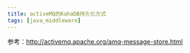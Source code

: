 ```yaml
---
title: activeMQ的KahaDB持久化方式
tags: [java_middleware]
---
```


参考：http://activemq.apache.org/amq-message-store.html